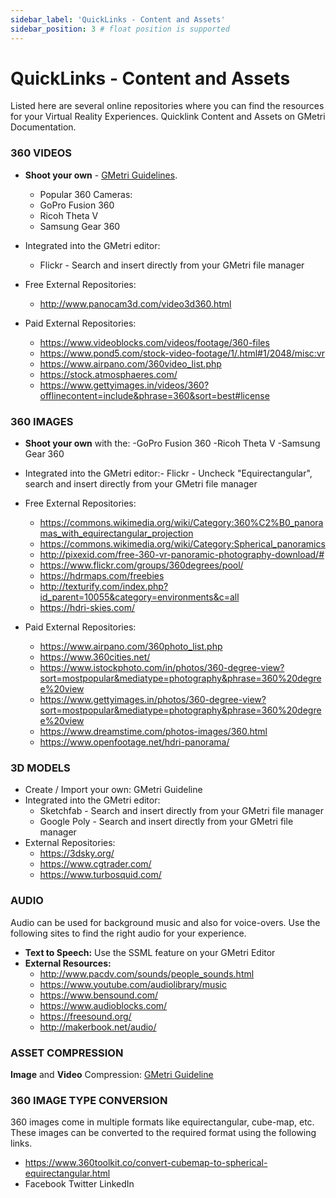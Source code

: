 ```yaml
---
sidebar_label: 'QuickLinks - Content and Assets'
sidebar_position: 3 # float position is supported
---
```

# QuickLinks - Content and Assets
Listed here are several online repositories where you can find the resources for your Virtual Reality Experiences. Quicklink Content and Assets on GMetri Documentation.

### 360 VIDEOS

- **Shoot your own** - [GMetri Guidelines](../).
    - Popular 360 Cameras:
    - GoPro Fusion 360
    - Ricoh Theta V
    - Samsung Gear 360


-  Integrated into the GMetri editor:
    - Flickr - Search and insert directly from your GMetri file manager

- Free External Repositories:
    - http://www.panocam3d.com/video3d360.html

- Paid External Repositories:
    - https://www.videoblocks.com/videos/footage/360-files
    - https://www.pond5.com/stock-video-footage/1/.html#1/2048/misc:vr
    - https://www.airpano.com/360video_list.php
    - https://stock.atmosphaeres.com/
    - https://www.gettyimages.in/videos/360?offlinecontent=include&phrase=360&sort=best#license 

### 360 IMAGES

- **Shoot your own** with the:
    -GoPro Fusion 360
    -Ricoh Theta V
    -Samsung Gear 360
- Integrated into the GMetri editor:-  Flickr - Uncheck "Equirectangular", search and insert directly from your GMetri file manager 
- Free External Repositories:

    - https://commons.wikimedia.org/wiki/Category:360%C2%B0_panoramas_with_equirectangular_projection
    - https://commons.wikimedia.org/wiki/Category:Spherical_panoramics
    - http://pixexid.com/free-360-vr-panoramic-photography-download/#
    - https://www.flickr.com/groups/360degrees/pool/
    - https://hdrmaps.com/freebies
    - http://texturify.com/index.php?id_parent=10055&category=environments&c=all
    - https://hdri-skies.com/ 
- Paid External Repositories:
    - https://www.airpano.com/360photo_list.php
    - https://www.360cities.net/
    - https://www.istockphoto.com/in/photos/360-degree-view?sort=mostpopular&mediatype=photography&phrase=360%20degree%20view
    - https://www.gettyimages.in/photos/360-degree-view?sort=mostpopular&mediatype=photography&phrase=360%20degree%20view
    - https://www.dreamstime.com/photos-images/360.html
    - https://www.openfootage.net/hdri-panorama/
 
### 3D MODELS
- Create / Import your own: GMetri Guideline
- Integrated into the GMetri editor:
    - Sketchfab - Search and insert directly from your GMetri file manager
    - Google Poly - Search and insert directly from your GMetri file manager
- External Repositories:
    - https://3dsky.org/
    - https://www.cgtrader.com/
    - https://www.turbosquid.com/
 
### AUDIO

Audio can be used for background music and also for voice-overs. Use the following sites to find the right audio for your experience. 

- **Text to Speech:** Use the SSML feature on your GMetri Editor
- **External Resources:**
    - http://www.pacdv.com/sounds/people_sounds.html
    - https://www.youtube.com/audiolibrary/music
    - https://www.bensound.com/
    - https://www.audioblocks.com/
    - https://freesound.org/
    - http://makerbook.net/audio/
 
### ASSET COMPRESSION

**Image** and **Video** Compression: [GMetri Guideline](./compression.md/)


 
### 360 IMAGE TYPE CONVERSION

360 images come in multiple formats like equirectangular, cube-map, etc. These images can be converted to the required format using the following links. 

- https://www.360toolkit.co/convert-cubemap-to-spherical-equirectangular.html
- Facebook Twitter LinkedIn
